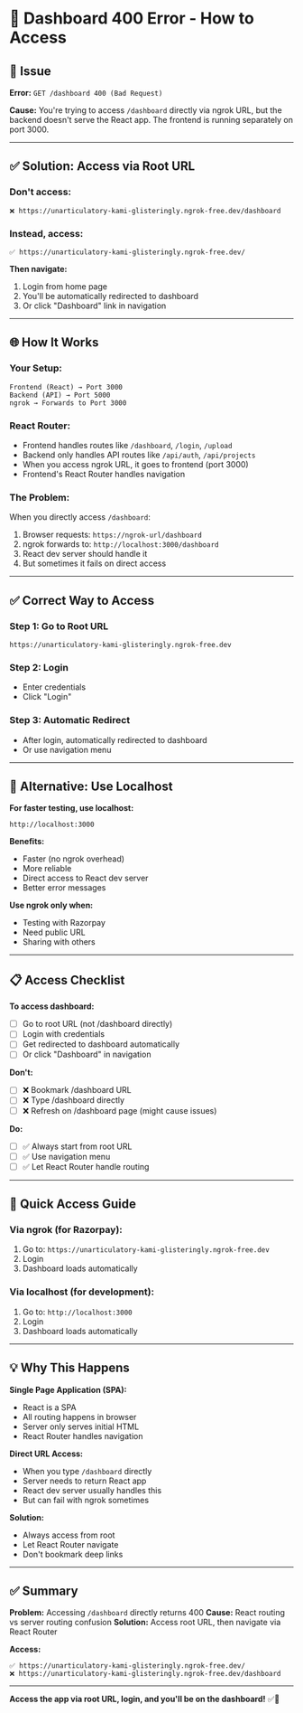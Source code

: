 # 🔧 Dashboard 400 Error - How to Access

## 🎯 Issue

**Error:** `GET /dashboard 400 (Bad Request)`

**Cause:** You're trying to access `/dashboard` directly via ngrok URL, but the backend doesn't serve the React app. The frontend is running separately on port 3000.

---

## ✅ Solution: Access via Root URL

### **Don't access:**
```
❌ https://unarticulatory-kami-glisteringly.ngrok-free.dev/dashboard
```

### **Instead, access:**
```
✅ https://unarticulatory-kami-glisteringly.ngrok-free.dev/
```

**Then navigate:**
1. Login from home page
2. You'll be automatically redirected to dashboard
3. Or click "Dashboard" link in navigation

---

## 🌐 How It Works

### **Your Setup:**
```
Frontend (React) → Port 3000
Backend (API) → Port 5000
ngrok → Forwards to Port 3000
```

### **React Router:**
- Frontend handles routes like `/dashboard`, `/login`, `/upload`
- Backend only handles API routes like `/api/auth`, `/api/projects`
- When you access ngrok URL, it goes to frontend (port 3000)
- Frontend's React Router handles navigation

### **The Problem:**
When you directly access `/dashboard`:
1. Browser requests: `https://ngrok-url/dashboard`
2. ngrok forwards to: `http://localhost:3000/dashboard`
3. React dev server should handle it
4. But sometimes it fails on direct access

---

## ✅ Correct Way to Access

### **Step 1: Go to Root URL**
```
https://unarticulatory-kami-glisteringly.ngrok-free.dev
```

### **Step 2: Login**
- Enter credentials
- Click "Login"

### **Step 3: Automatic Redirect**
- After login, automatically redirected to dashboard
- Or use navigation menu

---

## 🔧 Alternative: Use Localhost

**For faster testing, use localhost:**
```
http://localhost:3000
```

**Benefits:**
- Faster (no ngrok overhead)
- More reliable
- Direct access to React dev server
- Better error messages

**Use ngrok only when:**
- Testing with Razorpay
- Need public URL
- Sharing with others

---

## 📋 Access Checklist

**To access dashboard:**
- [ ] Go to root URL (not /dashboard directly)
- [ ] Login with credentials
- [ ] Get redirected to dashboard automatically
- [ ] Or click "Dashboard" in navigation

**Don't:**
- [ ] ❌ Bookmark /dashboard URL
- [ ] ❌ Type /dashboard directly
- [ ] ❌ Refresh on /dashboard page (might cause issues)

**Do:**
- [ ] ✅ Always start from root URL
- [ ] ✅ Use navigation menu
- [ ] ✅ Let React Router handle routing

---

## 🎯 Quick Access Guide

### **Via ngrok (for Razorpay):**
1. Go to: `https://unarticulatory-kami-glisteringly.ngrok-free.dev`
2. Login
3. Dashboard loads automatically

### **Via localhost (for development):**
1. Go to: `http://localhost:3000`
2. Login
3. Dashboard loads automatically

---

## 💡 Why This Happens

**Single Page Application (SPA):**
- React is a SPA
- All routing happens in browser
- Server only serves initial HTML
- React Router handles navigation

**Direct URL Access:**
- When you type `/dashboard` directly
- Server needs to return React app
- React dev server usually handles this
- But can fail with ngrok sometimes

**Solution:**
- Always access from root
- Let React Router navigate
- Don't bookmark deep links

---

## ✅ Summary

**Problem:** Accessing `/dashboard` directly returns 400
**Cause:** React routing vs server routing confusion
**Solution:** Access root URL, then navigate via React Router

**Access:**
```
✅ https://unarticulatory-kami-glisteringly.ngrok-free.dev/
❌ https://unarticulatory-kami-glisteringly.ngrok-free.dev/dashboard
```

---

**Access the app via root URL, login, and you'll be on the dashboard!** ✅🚀
